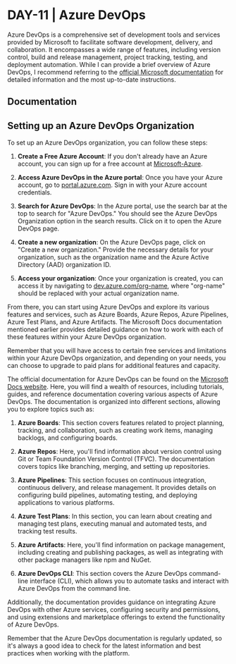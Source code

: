 # DAY-11 | Azure DevOps

Azure DevOps is a comprehensive set of development tools and services provided by Microsoft to facilitate software development, delivery, and collaboration. It encompasses a wide range of features, including version control, build and release management, project tracking, testing, and deployment automation. While I can provide a brief overview of Azure DevOps, I recommend referring to the [official Microsoft documentation](https://docs.microsoft.com/en-us/azure/devops/) for detailed information and the most up-to-date instructions.

## Documentation

## Setting up an Azure DevOps Organization

To set up an Azure DevOps organization, you can follow these steps:

1. **Create a Free Azure Account**: If you don't already have an Azure account, you can sign up for a free account at [Microsoft-Azure](https://azure.microsoft.com/en-in/free/).

2. **Access Azure DevOps in the Azure portal**: Once you have your Azure account, go to [portal.azure.com](https://portal.azure.com). Sign in with your Azure account credentials.

3. **Search for Azure DevOps**: In the Azure portal, use the search bar at the top to search for "Azure DevOps." You should see the Azure DevOps Organization option in the search results. Click on it to open the Azure DevOps page.

4. **Create a new organization**: On the Azure DevOps page, click on "Create a new organization." Provide the necessary details for your organization, such as the organization name and the Azure Active Directory (AAD) organization ID.

5. **Access your organization**: Once your organization is created, you can access it by navigating to [dev.azure.com/org-name](https://dev.azure.com/org-name), where "org-name" should be replaced with your actual organization name.

From there, you can start using Azure DevOps and explore its various features and services, such as Azure Boards, Azure Repos, Azure Pipelines, Azure Test Plans, and Azure Artifacts. The Microsoft Docs documentation mentioned earlier provides detailed guidance on how to work with each of these features within your Azure DevOps organization.

Remember that you will have access to certain free services and limitations within your Azure DevOps organization, and depending on your needs, you can choose to upgrade to paid plans for additional features and capacity.

The official documentation for Azure DevOps can be found on the [Microsoft Docs website](https://docs.microsoft.com/en-us/azure/devops/). Here, you will find a wealth of resources, including tutorials, guides, and reference documentation covering various aspects of Azure DevOps. The documentation is organized into different sections, allowing you to explore topics such as:

1. **Azure Boards**: This section covers features related to project planning, tracking, and collaboration, such as creating work items, managing backlogs, and configuring boards.

2. **Azure Repos**: Here, you'll find information about version control using Git or Team Foundation Version Control (TFVC). The documentation covers topics like branching, merging, and setting up repositories.

3. **Azure Pipelines**: This section focuses on continuous integration, continuous delivery, and release management. It provides details on configuring build pipelines, automating testing, and deploying applications to various platforms.

4. **Azure Test Plans**: In this section, you can learn about creating and managing test plans, executing manual and automated tests, and tracking test results.

5. **Azure Artifacts**: Here, you'll find information on package management, including creating and publishing packages, as well as integrating with other package managers like npm and NuGet.

6. **Azure DevOps CLI**: This section covers the Azure DevOps command-line interface (CLI), which allows you to automate tasks and interact with Azure DevOps from the command line.

Additionally, the documentation provides guidance on integrating Azure DevOps with other Azure services, configuring security and permissions, and using extensions and marketplace offerings to extend the functionality of Azure DevOps.

Remember that the Azure DevOps documentation is regularly updated, so it's always a good idea to check for the latest information and best practices when working with the platform.
